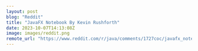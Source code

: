 ```yaml
---
layout: post
blog: "Reddit"
title: "JavaFX Notebook By Kevin Rushforth"
date: 2023-10-07T14:13:08Z
image: images/reddit.png
remote_url: "https://www.reddit.com/r/java/comments/1727coc/javafx_notebook_by_kevin_rushforth/"
---
```

